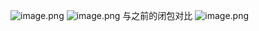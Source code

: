![image.png](https://cdn.jsdelivr.net/gh/hoo01/image_auto/20250228113503.png)
![image.png](https://cdn.jsdelivr.net/gh/hoo01/image_auto/20250228113521.png)
与之前的闭包对比
![image.png](https://cdn.jsdelivr.net/gh/hoo01/image_auto/20250228113548.png)
